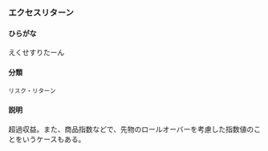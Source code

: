 <div style="display:none;">

## [あ行](securities-terms?id=あ行)

</div>

### エクセスリターン

#### ひらがな

えくせすりたーん

#### 分類

`リスク・リターン`

#### 説明

超過収益。また、商品指数などで、先物のロールオーバーを考慮した指数値のことをいうケースもある。

<div style="display:none;">

## [か行](securities-terms?id=か行)
## [さ行](securities-terms?id=さ行)
## [た行](securities-terms?id=た行)
## [な行](securities-terms?id=な行)
## [は行](securities-terms?id=は行)
## [ま行](securities-terms?id=ま行)
## [や行](securities-terms?id=や行)
## [ら行](securities-terms?id=ら行)
## [わ行](securities-terms?id=わ行)
## [英数字・記号](securities-terms?id=英数字・記号)

</div>

